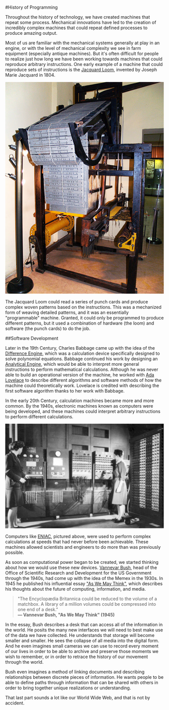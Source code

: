 #History of Programming

Throughout the history of technology, we have created machines that repeat some process. Mechanical innovations have led to the creation of incredibly complex machines that could repeat defined processes to produce amazing output. 

Most of us are familiar with the mechanical systems generally at play in an engine, or with the level of mechanical complexity we see in farm equipment (especially antique machines). But it's often difficult for people to realize just how long we have been working towards machines that could reproduce arbitrary instructions. One early example of a machine that could reproduce sets of instructions is the [Jacquard Loom](https://en.wikipedia.org/wiki/Jacquard_loom), invented by Joseph Marie Jacquard in 1804.

![Jacquard Loom](/images/jacquard_loom.jpg)

The Jacquard Loom could read a series of punch cards and produce complex woven patterns based on the instructions. This was a mechanized form of weaving detailed patterns, and it was an essentially "programmable" machine. Granted, it could only be programmed to produce different patterns, but it used a combination of hardware (the loom) and software (the punch cards) to do the job.

##Software Development

Later in the 19th Century, Charles Babbage came up with the idea of the [Difference Engine](https://en.wikipedia.org/wiki/Difference_engine), which was a calculation device specifically designed to solve polynomial equations. Babbage continued his work by designing an [Analytical Engine](https://en.wikipedia.org/wiki/Analytical_Engine), which would be able to interpret more general instructions to perform mathematical calculations. Although he was never able to build an operational version of the machine, he worked with [Ada Lovelace](http://blog.stephenwolfram.com/2015/12/untangling-the-tale-of-ada-lovelace/) to describe different algorithms and software methods of how the machine could theoretically work. Lovelace is credited with describing the first software algorithm thanks to her work with Babbage.

In the early 20th Century, calculation machines became more and more common. By the 1940s, electronic machines known as computers were being developed, and these machines could interpret arbitrary instructions to perform different calculations. 

![Betty Jean Jennings and Fran Bilas operating ENIAC](/images/ENIAC2.gif)

Computers like [ENIAC](https://en.wikipedia.org/wiki/ENIAC), pictured above, were used to perform complex calculations at speeds that had never before been achievable. These machines allowed scientists and engineers to do more than was previously possible.

As soon as computational power began to be created, we started thinking about how we would use these new devices. [Vannevar Bush](https://en.wikipedia.org/wiki/Vannevar_Bush), head of the Office of Scientific Research and Development for the US Government through the 1940s, had come up with the idea of the Memex in the 1930s. In 1945 he published his influential essay ["As We May Think"](https://en.wikipedia.org/wiki/As_We_May_Think), which describes his thoughts about the future of computing, information, and media.

<blockquote>
"The Encyclopædia Britannica could be reduced to the volume of a matchbox. A library of a million volumes could be compressed into one end of a desk." 
<br>
<b>&mdash; Vannevar Bush, "As We May Think" (1945)</b>
</blockquote>

In the essay, Bush describes a desk that can access all of the information in the world. He posits the many new interfaces we will need to best make use of the data we have collected. He understands that storage will become smaller and smaller. He sees the collapse of all media into the digital form. And he even imagines small cameras we can use to record every moment of our lives in order to be able to archive and preserve those moments we wish to remember, or in order to retrace the history of our movement through the world.

Bush even imagines a method of linking documents and describing relationships between discrete pieces of information. He wants people to be able to define paths through information that can be shared with others in order to bring together unique realizations or understanding.

That last part sounds a lot like our World Wide Web, and that is not by accident.
